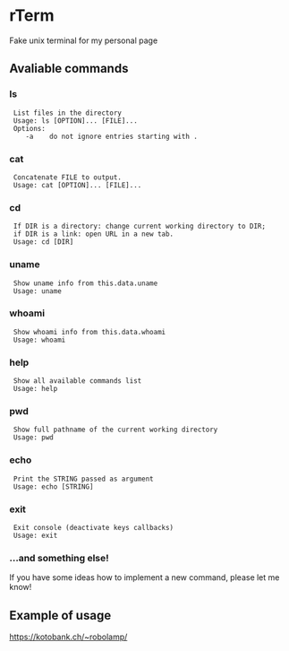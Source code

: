 # rTerm
Fake unix terminal for my personal page

## Avaliable commands
### ls
     List files in the directory
     Usage: ls [OPTION]... [FILE]...
     Options:
        -a    do not ignore entries starting with .
     
### cat
     Concatenate FILE to output.
     Usage: cat [OPTION]... [FILE]...
     
### cd
     If DIR is a directory: change current working directory to DIR;
     if DIR is a link: open URL in a new tab.
     Usage: cd [DIR]

### uname
     Show uname info from this.data.uname
     Usage: uname

### whoami
     Show whoami info from this.data.whoami
     Usage: whoami

### help
     Show all available commands list
     Usage: help

### pwd
     Show full pathname of the current working directory
     Usage: pwd

### echo
     Print the STRING passed as argument
     Usage: echo [STRING]
     
### exit
     Exit console (deactivate keys callbacks)
     Usage: exit

### ...and something else!

If you have some ideas how to implement a new command, please let me know!

## Example of usage
https://kotobank.ch/~robolamp/
